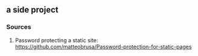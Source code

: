 ## a side project


### Sources
1. Password protecting a static site: https://github.com/matteobrusa/Password-protection-for-static-pages
